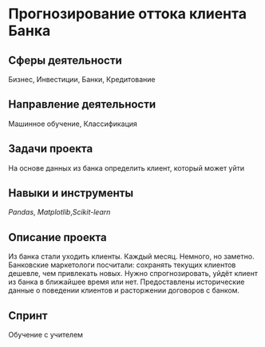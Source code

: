 # Прогнозирование оттока клиента Банка

## Сферы деятельности 
Бизнес, Инвестиции, Банки, Кредитование

## Направление деятельности 
Машинное обучение, Классификация

## Задачи проекта
На основе данных из банка определить клиент, который может уйти

## Навыки и инструменты
*Pandas*, *Matplotlib*,*Scikit-learn*

## Описание проекта
Из банка стали уходить клиенты. Каждый месяц. Немного, но заметно. Банковские маркетологи посчитали: сохранять текущих клиентов дешевле, чем привлекать новых.
Нужно спрогнозировать, уйдёт клиент из банка в ближайшее время или нет. Предоставлены исторические данные о поведении клиентов и расторжении договоров с банком.

## Спринт 
Обучение с учителем

